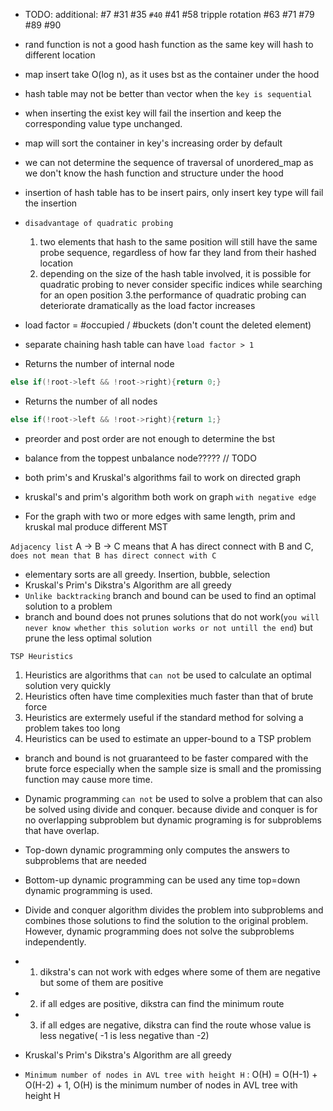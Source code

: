 * TODO: additional: #7 #31 #35 `#40` #41 #58 tripple rotation #63 #71 #79 #89 #90
* rand function is not a good hash function as the same key will hash to different location
* map insert take O(log n), as it uses bst as the container under the hood
* hash table may not be better than vector when the `key is sequential`
* when inserting the exist key will fail the insertion and keep the corresponding value type unchanged.
* map will sort the container in key's increasing order by default
* we can not determine the sequence of traversal of unordered_map as we don't know the hash function and structure under the hood
* insertion of hash table has to be insert pairs, only insert key type will fail the insertion
*  `disadvantage of quadratic probing`
    1. two elements that hash to the same position will still have the same probe sequence, regardless of how far they land from their hashed location
    2. depending on the size of the hash table involved, it is possible for quadratic probing to never consider specific indices while searching for an open position
    3.the performance of quadratic probing can deteriorate dramatically as the load factor increases
* load factor = #occupied / #buckets (don't count the deleted element)
* separate chaining hash table can have `load factor > 1`

* Returns the number of internal node
````C++
else if(!root->left && !root->right){return 0;}
````

* Returns the number of all nodes
````C++
else if(!root->left && !root->right){return 1;}
````
* preorder and post order are not enough to determine the bst
*  balance from the toppest unbalance node????? // TODO

* both prim's and Kruskal's algorithms fail to work on directed graph
*  kruskal's and prim's algorithm both work on graph `with negative edge`
*  For the graph with two or more edges with same length, prim and kruskal mal produce different MST

`Adjacency list`
A -> B -> C means that A has direct connect with B and C, `does not mean that B has direct connect with C`

* elementary sorts are all greedy. Insertion, bubble, selection
*  Kruskal's Prim's Dikstra's Algorithm are all greedy
*  `Unlike backtracking` branch and bound can be used to find an optimal solution to a problem
*  branch and bound does not prunes solutions that do not work(`you will never know whether this solution works or not untill the end`) but prune the less optimal solution

`TSP Heuristics`
1. Heuristics are algorithms that `can not` be used to calculate an optimal solution very quickly
2. Heuristics often have time complexities much faster than that of brute force
3. Heuristics are extermely useful if the standard method for solving a problem takes too long
4. Heuristics can be used to estimate an upper-bound to a TSP problem

* branch and bound is not gruaranteed to be faster compared with the brute force especially when the sample size is small and the promissing function may cause more time.
* Dynamic programming `can not` be used to solve a problem that can also be solved using divide and conquer. because divide and conquer is for no overlapping subproblem but dynamic programing is for subproblems that have overlap.

* Top-down dynamic programming only computes the answers to subproblems that are needed
* Bottom-up dynamic programming can be used any time top=down dynamic programming is used.

* Divide and conquer algorithm divides the problem into subproblems and combines those solutions to find the solution to the original problem. However, dynamic programming does not solve the subproblems independently.

* 1. dikstra's can not work with edges where some of them are negative but some of them are positive
* 2. if all edges are positive, dikstra can find the minimum route
* 3. if all edges are negative, dikstra can find the route whose value is less negative( -1 is less negative than -2)


*  Kruskal's Prim's Dikstra's Algorithm are all greedy
*  `Minimum number of nodes in AVL tree with height H` : O(H) = O(H-1) + O(H-2) + 1, O(H) is the minimum number of nodes in AVL tree with height H
